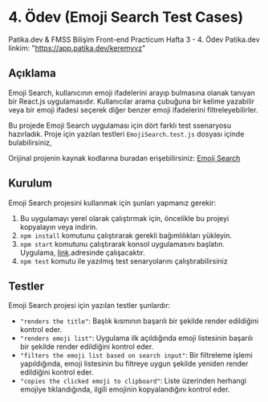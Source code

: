 # 4. Ödev (Emoji Search Test Cases)

Patika.dev & FMSS Bilişim Front-end Practicum Hafta 3 - 4. Ödev
Patika.dev linkim: "https://app.patika.dev/keremyvz"

## Açıklama

Emoji Search, kullanıcının emoji ifadelerini arayıp bulmasına olanak tanıyan bir React.js uygulamasıdır. Kullanıcılar arama çubuğuna bir kelime yazabilir veya bir emoji ifadesi seçerek diğer benzer emoji ifadelerini filtreleyebilirler.

Bu projede Emoji Search uygulaması için dört farklı test ssenaryosu hazırladık.
Proje için yazılan testleri `EmojiSearch.test.js` dosyası içinde bulabilirsiniz,

Orijinal projenin kaynak kodlarına buradan erişebilirsiniz:
[Emoji Search](https://github.com/ahfarmer/emoji-search)

## Kurulum

Emoji Search projesini kullanmak için şunları yapmanız gerekir:

1. Bu uygulamayı yerel olarak çalıştırmak için, öncelikle bu projeyi kopyalayın veya indirin.
2. `npm install` komutunu çalıştırarak gerekli bağımlılıkları yükleyin.
3. `npm start` komutunu çalıştırarak konsol uygulamasını başlatın. Uygulama, [link](http://localhost:3000).adresinde çalışacaktır.
4. `npm test` komutu ile yazılmış test senaryolarını çalıştırabilirsiniz

## Testler

Emoji Search projesi için yazılan testler şunlardır:

- `"renders the title"`: Başlık kısmının başarılı bir şekilde render edildiğini kontrol eder.
- `"renders emoji list"`: Uygulama ilk açıldığında emoji listesinin başarılı bir şekilde render edildiğini kontrol eder.
- `"filters the emoji list based on search input"`: Bir filtreleme işlemi yapıldığında, emoji listesinin bu filtreye uygun şekilde yeniden render edildiğini kontrol eder.
- `"copies the clicked emoji to clipboard"`: Liste üzerinden herhangi emojiye tıklandığında, ilgili emojinin kopyalandığını kontrol eder.
